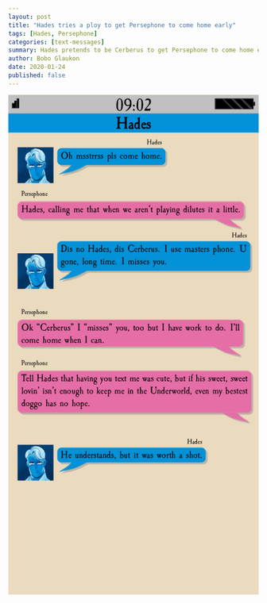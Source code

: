 ```yaml
---
layout: post
title: "Hades tries a ploy to get Persephone to come home early"
tags: [Hades, Persephone]
categories: [text-messages]
summary: Hades pretends to be Cerberus to get Persephone to come home early.
author: Bobo Glaukon
date: 2020-01-24
published: false
---
```


![Hades pretends to be Cerberus](/assets/img/doggo.png)

